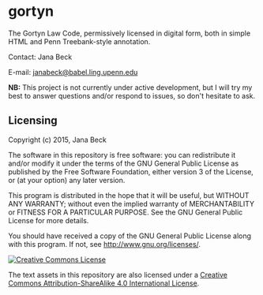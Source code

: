 # gortyn

The Gortyn Law Code, permissively licensed in digital form, both in simple HTML and Penn Treebank-style annotation.

Contact: Jana Beck

E-mail: janabeck@babel.ling.upenn.edu

**NB:** This project is not currently under active development, but I will try my best to answer questions and/or respond to issues, so don't hesitate to ask.

## Licensing

Copyright (c) 2015, Jana Beck

The software in this repository is free software: you can redistribute it and/or modify it under the terms of the GNU General Public License as published by the Free Software Foundation, either version 3 of the License, or (at your option) any later version.

This program is distributed in the hope that it will be useful, but WITHOUT ANY WARRANTY; without even the implied warranty of MERCHANTABILITY or FITNESS FOR A PARTICULAR PURPOSE. See the GNU General Public License for more details.

You should have received a copy of the GNU General Public License along with this program. If not, see <http://www.gnu.org/licenses/>.

<a rel="license" href="http://creativecommons.org/licenses/by-sa/4.0/"><img alt="Creative Commons License" style="border-width:0" src="https://i.creativecommons.org/l/by-sa/4.0/88x31.png" /></a>

The text assets in this repository are also licensed under a <a rel="license" href="http://creativecommons.org/licenses/by-sa/4.0/">Creative Commons Attribution-ShareAlike 4.0 International License</a>.
